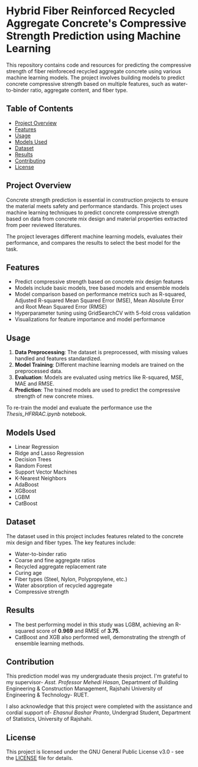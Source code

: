 # Hybrid Fiber Reinforced Recycled Aggregate Concrete's Compressive Strength Prediction using Machine Learning

This repository contains code and resources for predicting the compressive strength of fiber reinforeced recycled aggregate concrete using various machine learning models. The project involves building models to predict concrete compressive strength based on multiple features, such as water-to-binder ratio, aggregate content, and fiber type.

## Table of Contents
- [Project Overview](#project-overview)
- [Features](#features)
- [Usage](#usage)
- [Models Used](#models-used)
- [Dataset](#dataset)
- [Results](#results)
- [Contributing](#contributing)
- [License](#license)

## Project Overview
Concrete strength prediction is essential in construction projects to ensure the material meets safety and performance standards. This project uses machine learning techniques to predict concrete compressive strength based on data from concrete mix design and material properties extracted from peer reviewed literatures.

The project leverages different machine learning models, evaluates their performance, and compares the results to select the best model for the task.

## Features
- Predict compressive strength based on concrete mix design features
- Models include basic models, tree based models and ensemble models
- Model comparison based on performance metrics such as R-squared, Adjusted R-squared Mean Squared Error (MSE), Mean Absolute Error and Root Mean Squared Error (RMSE)
- Hyperparameter tuning using GridSearchCV with 5-fold cross validation
- Visualizations for feature importance and model performance

## Usage
1. **Data Preprocessing**: The dataset is preprocessed, with missing values handled and features standardized.
2. **Model Training**: Different machine learning models are trained on the preprocessed data.
3. **Evaluation**: Models are evaluated using metrics like R-squared, MSE, MAE and RMSE.
4. **Prediction**: The trained models are used to predict the compressive strength of new concrete mixes.

To re-train the model and evaluate the performance use the *Thesis_HFRRAC.ipynb* notebook.

## Models Used
- Linear Regression
- Ridge and Lasso Regression
- Decision Trees
- Random Forest
- Support Vector Machines
- K-Nearest Neighbors
- AdaBoost
- XGBoost
- LGBM
- CatBoost

## Dataset
The dataset used in this project includes features related to the concrete mix design and fiber types. The key features include:
- Water-to-binder ratio
- Coarse and fine aggregate ratios
- Recycled aggregate replacement rate
- Curing age
- Fiber types (Steel, Nylon, Polypropylene, etc.)
- Water absorption of recycled aggregate
- Compressive strength

## Results
- The best performing model in this study was LGBM, achieving an R-squared score of **0.969** and RMSE of **3.75**.
- CatBoost and XGB also performed well, demonstrating the strength of ensemble learning methods.

## Contribution
This prediction model was my undergraduate thesis project. I'm grateful to my supervisor- *Asst. Professor Mehedi Hasan*, Department of Building Engineering & Construction Management, Rajshahi University of Engineering & Technology- RUET.

I also acknowledge that this project were completed with the assistance and cordial support of-
*Ehasnul Bashar Pranto*, Undergrad Student, Department of Statistics, University of Rajshahi.


## License
This project is licensed under the GNU General Public License v3.0 - see the [LICENSE](LICENSE) file for details.


